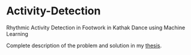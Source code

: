 # Activity-Detection
Rhythmic Activity Detection in Footwork in Kathak Dance using Machine Learning

Complete description of the problem and solution in my [thesis](https://github.com/Akhil-Raj/Activity-Detection/blob/master/myThesis.pdf).
